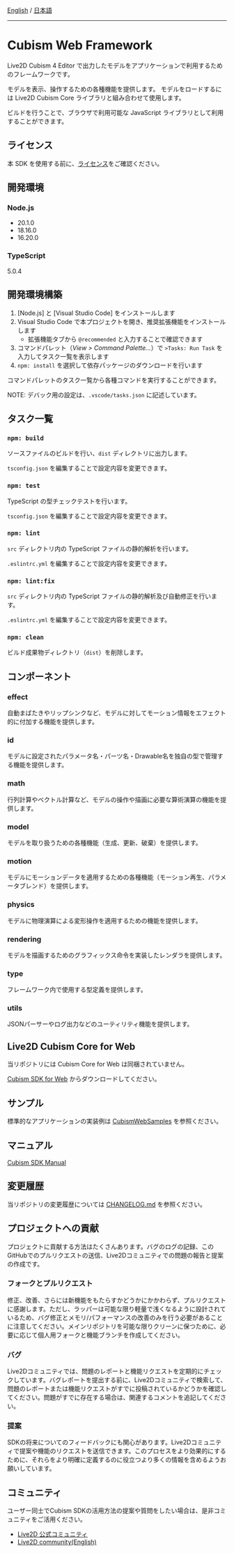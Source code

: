 [English](README.md) / [日本語](README.ja.md)

---

# Cubism Web Framework

Live2D Cubism 4 Editor で出力したモデルをアプリケーションで利用するためのフレームワークです。

モデルを表示、操作するための各種機能を提供します。
モデルをロードするには Live2D Cubism Core ライブラリと組み合わせて使用します。

ビルドを行うことで、ブラウザで利用可能な JavaScript ライブラリとして利用することができます。


## ライセンス

本 SDK を使用する前に、[ライセンス](LICENSE.md)をご確認ください。


## 開発環境

### Node.js

* 20.1.0
* 18.16.0
* 16.20.0


### TypeScript

5.0.4


## 開発環境構築

1. [Node.js] と [Visual Studio Code] をインストールします
1. Visual Studio Code で本プロジェクトを開き、推奨拡張機能をインストールします
    * 拡張機能タブから `@recommended` と入力することで確認できます
1. コマンドパレット（*View > Command Palette...*）で `>Tasks: Run Task` を入力してタスク一覧を表示します
1. `npm: install` を選択して依存パッケージのダウンロードを行います

コマンドパレットのタスク一覧から各種コマンドを実行することができます。

NOTE: デバック用の設定は、`.vscode/tasks.json` に記述しています。

## タスク一覧

### `npm: build`

ソースファイルのビルドを行い、`dist` ディレクトリに出力します。

`tsconfig.json` を編集することで設定内容を変更できます。

### `npm: test`

TypeScript の型チェックテストを行います。

`tsconfig.json` を編集することで設定内容を変更できます。

### `npm: lint`

`src` ディレクトリ内の TypeScript ファイルの静的解析を行います。

`.eslintrc.yml` を編集することで設定内容を変更できます。

### `npm: lint:fix`

`src` ディレクトリ内の TypeScript ファイルの静的解析及び自動修正を行います。

`.eslintrc.yml` を編集することで設定内容を変更できます。

### `npm: clean`

ビルド成果物ディレクトリ（`dist`）を削除します。


## コンポーネント

### effect

自動まばたきやリップシンクなど、モデルに対してモーション情報をエフェクト的に付加する機能を提供します。

### id

モデルに設定されたパラメータ名・パーツ名・Drawable名を独自の型で管理する機能を提供します。

### math

行列計算やベクトル計算など、モデルの操作や描画に必要な算術演算の機能を提供します。

### model

モデルを取り扱うための各種機能（生成、更新、破棄）を提供します。

### motion

モデルにモーションデータを適用するための各種機能（モーション再生、パラメータブレンド）を提供します。

### physics

モデルに物理演算による変形操作を適用するための機能を提供します。

### rendering

モデルを描画するためのグラフィックス命令を実装したレンダラを提供します。

### type

フレームワーク内で使用する型定義を提供します。

### utils

JSONパーサーやログ出力などのユーティリティ機能を提供します。


## Live2D Cubism Core for Web

当リポジトリには Cubism Core for Web は同梱されていません。

[Cubism SDK for Web] からダウンロードしてください。

[Cubism SDK for Web]: https://www.live2d.com/download/cubism-sdk/download-web/


## サンプル

標準的なアプリケーションの実装例は [CubismWebSamples] を参照ください。

[CubismWebSamples]: https://github.com/Live2D/CubismWebSamples


## マニュアル

[Cubism SDK Manual](https://docs.live2d.com/cubism-sdk-manual/top/)


## 変更履歴

当リポジトリの変更履歴については [CHANGELOG.md](CHANGELOG.md) を参照ください。


## プロジェクトへの貢献

プロジェクトに貢献する方法はたくさんあります。バグのログの記録、このGitHubでのプルリクエストの送信、Live2Dコミュニティでの問題の報告と提案の作成です。

### フォークとプルリクエスト

修正、改善、さらには新機能をもたらすかどうかにかかわらず、プルリクエストに感謝します。ただし、ラッパーは可能な限り軽量で浅くなるように設計されているため、バグ修正とメモリ/パフォーマンスの改善のみを行う必要があることに注意してください。メインリポジトリを可能な限りクリーンに保つために、必要に応じて個人用フォークと機能ブランチを作成してください。

### バグ

Live2Dコミュニティでは、問題のレポートと機能リクエストを定期的にチェックしています。バグレポートを提出する前に、Live2Dコミュニティで検索して、問題のレポートまたは機能リクエストがすでに投稿されているかどうかを確認してください。問題がすでに存在する場合は、関連するコメントを追記してください。

### 提案

SDKの将来についてのフィードバックにも関心があります。Live2Dコミュニティで提案や機能のリクエストを送信できます。このプロセスをより効果的にするために、それらをより明確に定義するのに役立つより多くの情報を含めるようお願いしています。


## コミュニティ

ユーザー同士でCubism SDKの活用方法の提案や質問をしたい場合は、是非コミュニティをご活用ください。

- [Live2D 公式コミュニティ](https://creatorsforum.live2d.com/)
- [Live2D community(English)](https://community.live2d.com/)
